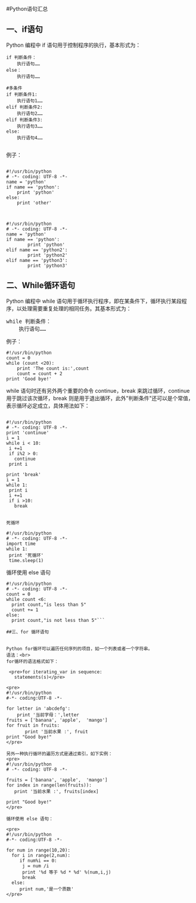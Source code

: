 #Python语句汇总

## 一、if语句

Python 编程中 if 语句用于控制程序的执行，基本形式为：<br />


```
if 判断条件：
    执行语句……
else：
    执行语句……

#多条件
if 判断条件1:
    执行语句1……
elif 判断条件2:
    执行语句2……
elif 判断条件3:
    执行语句3……
else:
    执行语句4……


```


例子：

```

#!/usr/bin/python
# -*- coding: UTF-8 -*-
name = 'python'
if name == 'python':
	print 'python'
else:
	print 'other'



#!/usr/bin/python
# -*- coding: UTF-8 -*-
name = 'python'
if name == 'python':
        print 'python'
elif name == 'python2':
        print 'python2'
elif name == 'python3':
        print 'python3'
```

## 二、While循环语句
Python 编程中 while 语句用于循环执行程序，即在某条件下，循环执行某段程序，以处理需要重复处理的相同任务。其基本形式为：<br />

<pre>while 判断条件：
    执行语句……</pre>

例子：<br>

``` 
#!/usr/bin/python
count = 0
while (count <20):
	print 'The count is:',count
	count = count + 2
print 'Good bye!'

```

while 语句时还有另外两个重要的命令 continue，break 来跳过循环，continue 用于跳过该次循环，break 则是用于退出循环，此外"判断条件"还可以是个常值，表示循环必定成立，具体用法如下：

 ```

#!/usr/bin/python
# -*- coding: UTF-8 -*-
print 'continue'
i = 1
while i < 10:
  i +=1
  if i%2 > 0:
    continue
  print i

print 'break'
i = 1
while 1:
  print i
  i +=1
  if i >10:
    break
 
 
 死循环

 #!/usr/bin/python
 # -*- coding: UTF-8 -*-
import time
while 1:
  print '死循环'
  time.sleep(1)

```


循环使用 else 语句

```
#!/usr/bin/python
# -*- coding: UTF-8 -*-
count = 0
while count <6:
  print count,"is less than 5"
  count += 1
else:
  print count,"is not less than 5"```

##三、for 循环语句


Python for循环可以遍历任何序列的项目，如一个列表或者一个字符串。
语法：<br>
for循环的语法格式如下：

 <pre>for iterating_var in sequence:
   statements(s)</pre>

<pre>
#!/usr/bin/python
#-*- coding:UTF-8 -*-

for letter in 'abcdefg':
	print '当前字母：',letter
fruits = ['banana', 'apple',  'mango']
for fruit in fruits:
	   print '当前水果 :', fruit
print "Good bye!"
</pre>

另外一种执行循环的遍历方式是通过索引，如下实例：
<pre>
#!/usr/bin/python
# -*- coding: UTF-8 -*-

fruits = ['banana', 'apple',  'mango']
for index in range(len(fruits)):
   print '当前水果 :', fruits[index]

print "Good bye!"
</pre>

循环使用 else 语句：

<pre>
#!/usr/bin/python
#-*- coding:UTF-8 -*-

for num in range(10,20):
  for i in range(2,num):
     if num%i == 0:
	  j = num /i
	  print '%d 等于 %d * %d' %(num,i,j)
	  break
  else:
     print num,'是一个质数'
</pre>